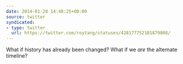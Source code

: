 ```yaml
---
date: 2014-01-28 14:48:25+00:00
source: twitter
syndicated:
- type: twitter
  url: https://twitter.com/roytang/statuses/428177752101879808/
---
```


What if history has already been changed? What if we *are* the alternate timeline?